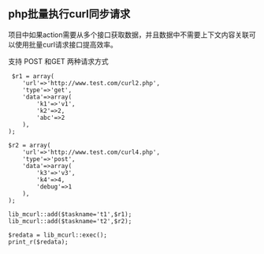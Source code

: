 ## php批量执行curl同步请求


项目中如果action需要从多个接口获取数据，并且数据中不需要上下文内容关联可以使用批量curl请求接口提高效率。

支持 POST 和GET 两种请求方式

	 $r1 = array(
    	'url'=>'http://www.test.com/curl2.php',
    	'type'=>'get',
    	'data'=>array(
        	'k1'=>'v1',
        	'k2'=>2,
        	'abc'=>2
    	),
	);
	
	$r2 = array(
    	'url'=>'http://www.test.com/curl4.php',
    	'type'=>'post',
    	'data'=>array(
        	'k3'=>'v3',
        	'k4'=>4,
        	'debug'=>1
    	),
	);
	
	lib_mcurl::add($taskname='t1',$r1);
	lib_mcurl::add($taskname='t2',$r2);

	$redata = lib_mcurl::exec();
	print_r($redata);
